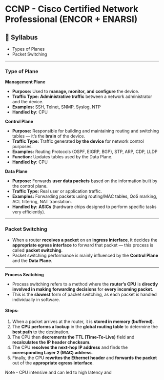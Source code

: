 # CCNP - Cisco Certified Network Professional (ENCOR + ENARSI)

## 📘 Syllabus
- Types of Planes  
- Packet Switching  

---

### Type of Plane

**Management Plane**  
- **Purpose:** Used to **manage, monitor, and configure** the device.  
- **Traffic Type:** **Administrative traffic** between a network administrator and the device.  
- **Examples:** SSH, Telnet, SNMP, Syslog, NTP  
- **Handled by:** CPU  

**Control Plane**  
- **Purpose:** Responsible for building and maintaining routing and switching tables — it’s the **brain** of the device.  
- **Traffic Type:** Traffic generated **by the device** for network control purposes.  
- **Examples:** Routing Protocols (OSPF, EIGRP, BGP), STP, ARP, CDP, LLDP  
- **Function:** Updates tables used by the Data Plane.  
- **Handled by:** CPU  

**Data Plane**  
- **Purpose:** Forwards **user data packets** based on the information built by the control plane.  
- **Traffic Type:** Real user or application traffic.  
- **Examples:** Forwarding packets using routing/MAC tables, QoS marking, ACL filtering, NAT translation.  
- **Handled by:** **ASICs** (hardware chips designed to perform specific tasks very efficiently).  

---

### Packet Switching

- When a router **receives a packet** on an **ingress interface**, it decides the **appropriate egress interface** to forward that packet — this process is called **packet switching**.  
- Packet switching performance is mainly influenced by the **Control Plane** and the **Data Plane**.

---

**Process Switching**

- Process switching refers to a method where the **router’s CPU** is **directly involved in making forwarding decisions** for **every incoming packet**.  
- This is the **slowest** form of packet switching, as each packet is handled individually in software.

#### Steps:
1. When a packet arrives at the router, it is **stored in memory (buffered)**.  
2. The **CPU performs a lookup** in the **global routing table** to determine the **best path** to the destination.  
3. The CPU then **decrements the TTL (Time-To-Live)** field and **recalculates the IP header checksum**.  
4. The CPU **resolves the next-hop IP address** and finds the **corresponding Layer 2 (MAC) address**.  
5. Finally, the CPU **rewrites the Ethernet header** and **forwards the packet** out of the **appropriate egress interface**.

Note - CPU intensive and can led to high latency and 

###